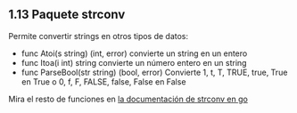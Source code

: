## 1.13 Paquete strconv

Permite convertir strings en otros tipos de datos:

-   func Atoi(s string) (int, error) convierte un string en un entero
-   func Itoa(i int) string convierte un número entero en un string
-   func ParseBool(str string) (bool, error) Convierte 1, t, T, TRUE,
    true, True en True o 0, f, F, FALSE, false, False en False

Mira el resto de funciones en [la documentación de strconv en
go](https://pkg.go.dev/strconv)

